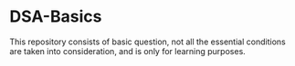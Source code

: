# DSA-Basics
This repository consists of basic question, not all the essential conditions are taken into consideration, and is only for learning purposes.
